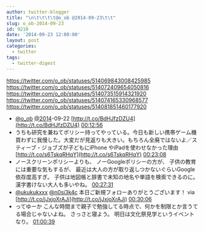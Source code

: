 ```yaml
---
author: twitter-blogger
title: "\n\t\t\t\t@o_ob @2014-09-23\t\t"
slug: o_ob-2014-09-23
id: 9210
date: '2014-09-23 12:00:00'
layout: post
categories:
  - twitter
tags:
  - twitter-digest
---
```


https://twitter.com/o_ob/statuses/514069843008425985 https://twitter.com/o_ob/statuses/514072409654050816 https://twitter.com/o_ob/statuses/514073515914321920 https://twitter.com/o_ob/statuses/514074165330968577 https://twitter.com/o_ob/statuses/514081851460177920  

*   [@o_ob](https://twitter.com/o_ob) [@2014](https://twitter.com/2014)-09-22 [http://t.co/BdHJfzDZU4](http://t.co/BdHJfzDZU4) [00:12:56](https://twitter.com/o_ob/statuses/514069843008425985)
*   うちも研究を兼ねてポリシー持ってやっている。今日も新しい携帯ゲーム機買わずに我慢した。大変だが見返りも大きい。もちろん全廃ではないよ／スティーブ・ジョブズが子どもにiPhone やiPadを使わせなかった理由 [http://t.co/s6TskqRHqY](http://t.co/s6TskqRHqY) [00:23:08](https://twitter.com/o_ob/statuses/514072409654050816)
*   ノースクリーンポリシーよりも、 ノーGoogleポリシーの方が、 子供の教育には重要な気もするが、 最近は大人の方が取り返しつかないぐらいGoogle依存度高すぎ。 子供は地図帳と辞書で未知の地名や単語を検索できるのに。 漢字書けない大人も多いやね。 [00:27:31](https://twitter.com/o_ob/statuses/514073515914321920)
*   [@ukukukxxx](https://twitter.com/ukukukxxx) [@n0si3k4c](https://twitter.com/n0si3k4c) 本日ご新規フォローありがとうございます！ via [http://t.co/jJxjoXrAJj](http://t.co/jJxjoXrAJj) [00:30:06](https://twitter.com/o_ob/statuses/514074165330968577)
*   ってゆーか こんな時間まで親子で勉強してる時点で、何かを制限とか言うてる場合じゃないよね。 さっさと寝よう。 明日は文化祭見学というイベントなり。 [01:00:39](https://twitter.com/o_ob/statuses/514081851460177920)
